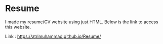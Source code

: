# Resume
I made my resume/CV website using just HTML. Below is the link to access this website.

Link : https://atrimuhammad.github.io/Resume/
